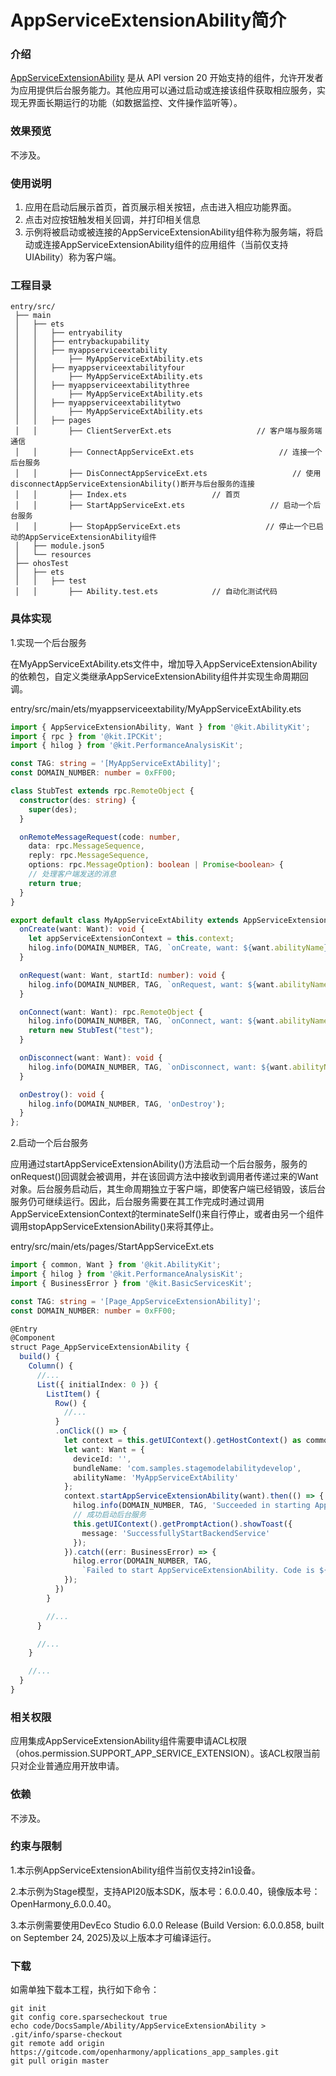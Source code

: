 # AppServiceExtensionAbility简介

### 介绍

[AppServiceExtensionAbility](https://gitcode.com/openharmony/docs/blob/master/zh-cn/application-dev/reference/apis-ability-kit/js-apis-app-ability-appServiceExtensionAbility.md) 是从 API version 20 开始支持的组件，允许开发者为应用提供后台服务能力。其他应用可以通过启动或连接该组件获取相应服务，实现无界面长期运行的功能（如数据监控、文件操作监听等）。

### 效果预览

不涉及。
### 使用说明

1. 应用在启动后展示首页，首页展示相关按钮，点击进入相应功能界面。
2. 点击对应按钮触发相关回调，并打印相关信息
3. 示例将被启动或被连接的AppServiceExtensionAbility组件称为服务端，将启动或连接AppServiceExtensionAbility组件的应用组件（当前仅支持UIAbility）称为客户端。

### 工程目录

```
entry/src/
 ├── main
 │   ├── ets
 │   │   ├── entryability
 │   │   ├── entrybackupability
 │   │   ├── myappserviceextability
 │   │       ├── MyAppServiceExtAbility.ets   
 │   │   ├── myappserviceextabilityfour
 │   │       ├── MyAppServiceExtAbility.ets            
 │   │   ├── myappserviceextabilitythree
 │   │       ├── MyAppServiceExtAbility.ets            
 │   │   ├── myappserviceextabilitytwo
 │   │       ├── MyAppServiceExtAbility.ets            
 │   │   ├── pages
 │   │       ├── ClientServerExt.ets                   // 客户端与服务端通信
 │   │       ├── ConnectAppServiceExt.ets                   // 连接一个后台服务
 │   │       ├── DisConnectAppServiceExt.ets                   // 使用disconnectAppServiceExtensionAbility()断开与后台服务的连接
 │   │       ├── Index.ets                   // 首页
 │   │       ├── StartAppServiceExt.ets                   // 启动一个后台服务
 │   │       ├── StopAppServiceExt.ets                   // 停止一个已启动的AppServiceExtensionAbility组件
 │   ├── module.json5
 │   └── resources
 ├── ohosTest
 │   ├── ets
 │   │   ├── test
 │   │       ├── Ability.test.ets            // 自动化测试代码
```
### 具体实现

1.实现一个后台服务

在MyAppServiceExtAbility.ets文件中，增加导入AppServiceExtensionAbility的依赖包，自定义类继承AppServiceExtensionAbility组件并实现生命周期回调。

entry/src/main/ets/myappserviceextability/MyAppServiceExtAbility.ets

```ts
import { AppServiceExtensionAbility, Want } from '@kit.AbilityKit';
import { rpc } from '@kit.IPCKit';
import { hilog } from '@kit.PerformanceAnalysisKit';

const TAG: string = '[MyAppServiceExtAbility]';
const DOMAIN_NUMBER: number = 0xFF00;

class StubTest extends rpc.RemoteObject {
  constructor(des: string) {
    super(des);
  }

  onRemoteMessageRequest(code: number,
    data: rpc.MessageSequence,
    reply: rpc.MessageSequence,
    options: rpc.MessageOption): boolean | Promise<boolean> {
    // 处理客户端发送的消息
    return true;
  }
}

export default class MyAppServiceExtAbility extends AppServiceExtensionAbility {
  onCreate(want: Want): void {
    let appServiceExtensionContext = this.context;
    hilog.info(DOMAIN_NUMBER, TAG, `onCreate, want: ${want.abilityName}`);
  }

  onRequest(want: Want, startId: number): void {
    hilog.info(DOMAIN_NUMBER, TAG, `onRequest, want: ${want.abilityName}`);
  }

  onConnect(want: Want): rpc.RemoteObject {
    hilog.info(DOMAIN_NUMBER, TAG, `onConnect, want: ${want.abilityName}`);
    return new StubTest("test");
  }

  onDisconnect(want: Want): void {
    hilog.info(DOMAIN_NUMBER, TAG, `onDisconnect, want: ${want.abilityName}`);
  }

  onDestroy(): void {
    hilog.info(DOMAIN_NUMBER, TAG, 'onDestroy');
  }
};
```

2.启动一个后台服务

应用通过startAppServiceExtensionAbility()方法启动一个后台服务，服务的onRequest()回调就会被调用，并在该回调方法中接收到调用者传递过来的Want对象。后台服务启动后，其生命周期独立于客户端，即使客户端已经销毁，该后台服务仍可继续运行。因此，后台服务需要在其工作完成时通过调用AppServiceExtensionContext的terminateSelf()来自行停止，或者由另一个组件调用stopAppServiceExtensionAbility()来将其停止。

entry/src/main/ets/pages/StartAppServiceExt.ets

```ts
import { common, Want } from '@kit.AbilityKit';
import { hilog } from '@kit.PerformanceAnalysisKit';
import { BusinessError } from '@kit.BasicServicesKit';

const TAG: string = '[Page_AppServiceExtensionAbility]';
const DOMAIN_NUMBER: number = 0xFF00;

@Entry
@Component
struct Page_AppServiceExtensionAbility {
  build() {
    Column() {
      //...
      List({ initialIndex: 0 }) {
        ListItem() {
          Row() {
            //...
          }
          .onClick(() => {
            let context = this.getUIContext().getHostContext() as common.UIAbilityContext; // UIAbilityContext
            let want: Want = {
              deviceId: '',
              bundleName: 'com.samples.stagemodelabilitydevelop',
              abilityName: 'MyAppServiceExtAbility'
            };
            context.startAppServiceExtensionAbility(want).then(() => {
              hilog.info(DOMAIN_NUMBER, TAG, 'Succeeded in starting AppServiceExtensionAbility.');
              // 成功启动后台服务
              this.getUIContext().getPromptAction().showToast({
                message: 'SuccessfullyStartBackendService'
              });
            }).catch((err: BusinessError) => {
              hilog.error(DOMAIN_NUMBER, TAG,
                `Failed to start AppServiceExtensionAbility. Code is ${err.code}, message is ${err.message}`);
            });
          })
        }

        //...
      }

      //...
    }

    //...
  }
}
```
### 相关权限

应用集成AppServiceExtensionAbility组件需要申请ACL权限（ohos.permission.SUPPORT_APP_SERVICE_EXTENSION）。该ACL权限当前只对企业普通应用开放申请。

### 依赖

不涉及。

### 约束与限制

1.本示例AppServiceExtensionAbility组件当前仅支持2in1设备。

2.本示例为Stage模型，支持API20版本SDK，版本号：6.0.0.40，镜像版本号：OpenHarmony_6.0.0.40。

3.本示例需要使用DevEco Studio 6.0.0 Release (Build Version: 6.0.0.858, built on September 24, 2025)及以上版本才可编译运行。

### 下载

如需单独下载本工程，执行如下命令：

```
git init
git config core.sparsecheckout true
echo code/DocsSample/Ability/AppServiceExtensionAbility > .git/info/sparse-checkout
git remote add origin https://gitcode.com/openharmony/applications_app_samples.git
git pull origin master
```
